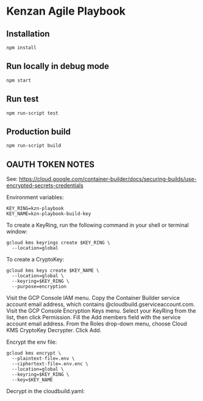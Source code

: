 # Kenzan Agile Playbook

## Installation
```npm install```

## Run locally in debug mode

```npm start```

## Run test

```npm run-script test```

## Production build

```npm run-script build```


## OAUTH TOKEN NOTES
See: https://cloud.google.com/container-builder/docs/securing-builds/use-encrypted-secrets-credentials

Environment variables:
```
KEY_RING=kzn-playbook
KEY_NAME=kzn-playbook-build-key
```
To create a KeyRing, run the following command in your shell or terminal window:
```
gcloud kms keyrings create $KEY_RING \
  --location=global
```

To create a CryptoKey:
```
gcloud kms keys create $KEY_NAME \
  --location=global \
  --keyring=$KEY_RING \
  --purpose=encryption
```

Visit the GCP Console IAM menu.
Copy the Container Builder service account email address, which contains @cloudbuild.gserviceaccount.com.
Visit the GCP Console Encryption Keys menu.
Select your KeyRing from the list, then click Permission.
Fill the Add members field with the service account email address.
From the Roles drop-down menu, choose Cloud KMS CryptoKey Decrypter.
Click Add.


Encrypt the env file:
```
gcloud kms encrypt \
  --plaintext-file=.env \
  --ciphertext-file=.env.enc \
  --location=global \
  --keyring=$KEY_RING \
  --key=$KEY_NAME
  ```

  Decrypt in the cloudbuild.yaml:
   
